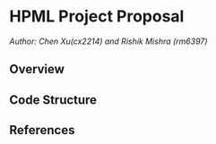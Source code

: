 # HPML Project Proposal

*Author: Chen Xu(cx2214) and Rishik Mishra (rm6397)*

## Overview



## Code Structure



## References

